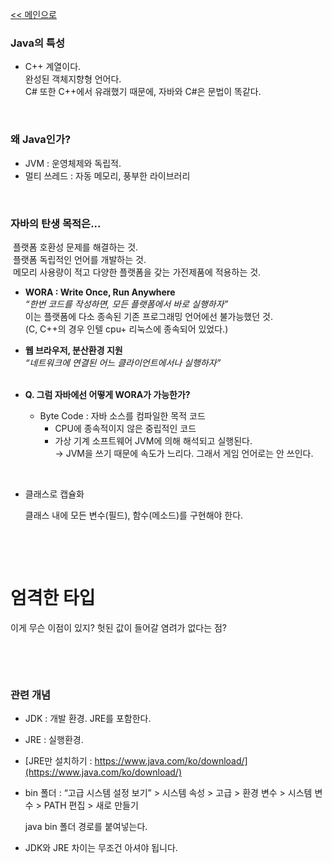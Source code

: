 [<< 메인으로](https://github.com/AtomicLiquors/Java_Wiki_Chb/blob/main/Readme.md)


### Java의 특성
- C++ 계열이다.  
 완성된 객체지향형 언어다.  
 C# 또한 C++에서 유래했기 때문에, 자바와 C#은 문법이 똑같다.

&nbsp;
### 왜 Java인가?
- JVM : 운영체제와 독립적.
- 멀티 쓰레드 : 자동 메모리, 풍부한 라이브러리
        
&nbsp;
### 자바의 탄생 목적은...
        
&nbsp;플랫폼 호환성 문제를 해결하는 것.  
&nbsp;플랫폼 독립적인 언어를 개발하는 것.  
&nbsp;메모리 사용량이 적고 다양한 플랫폼을 갖는 가전제품에 적용하는 것.
        
  - **WORA : Write Once, Run Anywhere**  
 *“한번 코드를 작성하면, 모든 플랫폼에서 바로 실행하자”*  
이는 플랫폼에 다소 종속된 기존 프로그래밍 언어에선 불가능했던 것.  
(C, C++의 경우 인텔 cpu+ 리눅스에 종속되어 있었다.)

  - **웹 브라우저, 분산환경 지원**  
*“네트워크에 연결된 어느 클라이언트에서나 실행하자”*  
&nbsp;

  - **Q. 그럼 자바에선 어떻게 WORA가 가능한가?**
    - Byte Code : 자바 소스를 컴파일한 목적 코드  
        - CPU에 종속적이지 않은 중립적인 코드  
        - 가상 기계 소프트웨어 JVM에 의해 해석되고 실행된다.  
        → JVM을 쓰기 때문에 속도가 느리다. 그래서 게임 언어로는 안 쓰인다.

&nbsp;
- 클래스로 캡슐화
        
    클래스 내에 모든 변수(필드), 함수(메소드)를 구현해야 한다.

&nbsp;

&nbsp;

# 엄격한 타입
이게 무슨 이점이 있지? 헛된 값이 들어갈 염려가 없다는 점?

&nbsp;

&nbsp;


### 관련 개념 
- JDK : 개발 환경. JRE를 포함한다.
- JRE : 실행환경. 
 - [JRE만 설치하기 : https://www.java.com/ko/download/](https://www.java.com/ko/download/)
- bin 폴더 : 
    “고급 시스템 설정 보기” > 시스템 속성 > 고급 > 환경 변수 > 시스템 변수 > PATH  편집 > 새로 만들기 
    
    java bin 폴더 경로를 붙여넣는다.

* JDK와 JRE 차이는 무조건 아셔야 됩니다.
